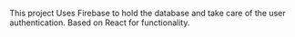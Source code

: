 This project Uses Firebase to hold the database and take care of the user authentication.
Based on React for functionality.